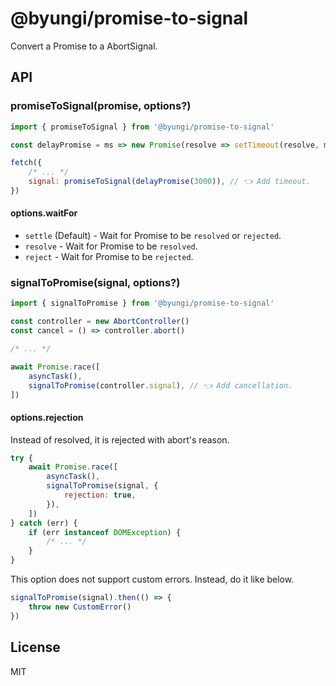 # @byungi/promise-to-signal

Convert a Promise to a AbortSignal.

## API

### promiseToSignal(promise, options?)

```js
import { promiseToSignal } from '@byungi/promise-to-signal'

const delayPromise = ms => new Promise(resolve => setTimeout(resolve, ms))

fetch({
    /* ... */
    signal: promiseToSignal(delayPromise(3000)), // 👈 Add timeout.
})
```

#### options.waitFor

-   `settle` (Default) - Wait for Promise to be `resolved` or `rejected`.
-   `resolve` - Wait for Promise to be `resolved`.
-   `reject` - Wait for Promise to be `rejected`.

### signalToPromise(signal, options?)

```js
import { signalToPromise } from '@byungi/promise-to-signal'

const controller = new AbortController()
const cancel = () => controller.abort()

/* ... */

await Promise.race([
    asyncTask(),
    signalToPromise(controller.signal), // 👈 Add cancellation.
])
```

#### options.rejection

Instead of resolved, it is rejected with abort's reason.

```js
try {
    await Promise.race([
        asyncTask(),
        signalToPromise(signal, {
            rejection: true,
        }),
    ])
} catch (err) {
    if (err instanceof DOMException) {
        /* ... */
    }
}
```

This option does not support custom errors. Instead, do it like below.

```js
signalToPromise(signal).then(() => {
    throw new CustomError()
})
```

## License

MIT

